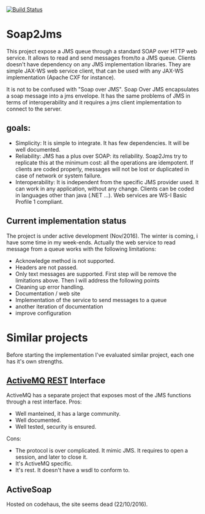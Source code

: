 [![Build Status](https://travis-ci.org/gcontini/soap2jms.svg?branch=master)](https://travis-ci.org/gcontini/soap2jms)

# Soap2Jms

This project expose a JMS queue through a standard SOAP over HTTP web service.
It allows to read and send messages from/to a JMS queue. Clients doesn't have dependency on any JMS implementation libraries. They are simple JAX-WS web service client, that can be used with any JAX-WS implementation (Apache CXF for instance).

It is not to be confused with "Soap over JMS". Soap Over JMS encapsulates a soap message into a jms envelope. It has the same problems of JMS in terms of interoperability and it requires a jms client implementation to connect to the server.

## goals:
 * Simplicity: It is simple to integrate. It has few dependencies. It will be well documented.
 * Reliability: JMS has a plus over SOAP: its reliability. Soap2Jms try to replicate this at the minimum cost: all the operations are idempotent. If clients are coded properly, messages will not be lost or duplicated in case of network or system failure.
 * Interoperability: It is independent from the specific JMS provider used. It can work in any application, without any change. Clients can be coded in languages other than java (.NET ...). Web services are WS-I Basic Profile 1 compliant. 

## Current implementation status
The project is under active development (Nov/2016). The winter is coming, i have some time in my week-ends.
Actually the web service to read message from a queue works with the following limitations:
 - Acknowledge method is not supported.
 - Headers are not passed.
 - Only text messages are supported.
First step will be remove the limitations above. Then I will address the following points 
 - Cleaning up error handling.
 - Documentation / web site 
 - Implementation of the service to send messages to a queue
 - another iteration of documentation
 - improve configuration
 

# Similar projects

Before starting the implementation I've evaluated similar project, each one has it's own strengths.

## [ActiveMQ REST](https://activemq.apache.org/artemis/docs/1.4.0/rest.html) Interface
ActiveMQ has a separate project that exposes most of the JMS functions through a rest interface.
Pros:
  * Well manteined, it has a large community.
  * Well documented.
  * Well tested, security is ensured.

Cons:
  * The protocol is over complicated. It mimic JMS. It requires to open a session, and later to close it.
  * It's ActiveMQ specific.
  * It's rest. It doesn't have a wsdl to conform to. 
  
## ActiveSoap
Hosted on codehaus, the site seems dead (22/10/2016).
